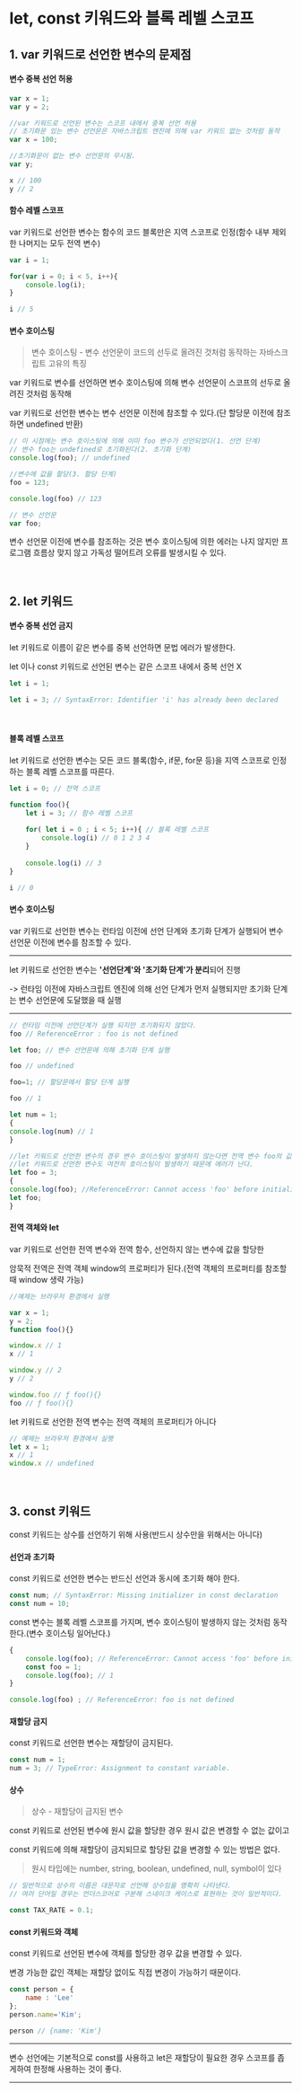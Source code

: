 # let, const 키워드와 블록 레벨 스코프



## 1. var 키워드로 선언한 변수의 문제점



#### 변수 중복 선언 허용

```js
var x = 1;
var y = 2;

//var 키워드로 선언된 변수는 스코프 내에서 중복 선언 허용
// 초기화문 있는 변수 선언문은 자바스크립트 엔진에 의해 var 키워드 없는 것처럼 동작
var x = 100;

//초기화문이 없는 변수 선언문의 무시됨.
var y;

x // 100
y // 2
```



#### 함수 레벨 스코프

var 키워드로 선언한 변수는 함수의 코드 블록만은 지역 스코프로 인정(함수 내부 제외한 나머지는 모두 전역 변수)

```js
var i = 1;

for(var i = 0; i < 5, i++){
    console.log(i);
}

i // 5
```



#### 변수 호이스팅

> 변수 호이스팅 - 변수 선언문이 코드의 선두로 올려진 것처럼 동작하는 자바스크립트 고유의 특징

var 키워드로 변수를 선언하면 변수 호이스팅에 의해 변수 선언문이 스코프의 선두로 올려진 것처럼 동작해 

var 키워드로 선언한 변수는 변수 선언문 이전에 참조할 수 있다.(단 할당문 이전에 참조하면 undefined 반환)

```js
// 이 시점에는 변수 호이스팅에 의해 이미 foo 변수가 선언되었다(1. 선언 단계)
// 변수 foo는 undefined로 초기화된다(2. 초기화 단계)
console.log(foo); // undefined

//변수에 값을 할당(3. 할당 단계)
foo = 123;

console.log(foo) // 123

// 변수 선언문
var foo;
```

변수 선언문 이전에 변수를 참조하는 것은 변수 호이스팅에 의한 에러는 나지 않지만 프로그램 흐름상 맞지 않고 가독성 떨어트려 오류를 발생시킬 수 있다.

<br>



## 2. let 키워드

#### 변수 중복 선언 금지

let 키워드로 이름이 같은 변수를 중복 선언하면 문법 에러가 발생한다.

let 이나 const 키워드로 선언된 변수는 같은 스코프 내에서 중복 선언 X

```js
let i = 1;

let i = 3; // SyntaxError: Identifier 'i' has already been declared
```

​	

#### 블록 레벨 스코프

let 키워드로 선언한 변수는 모든 코드 블록(함수, if문, for문 등)을 지역 스코프로 인정하는 블록 레벨 스코프를 따른다.

```js
let i = 0; // 전역 스코프

function foo(){
    let i = 3; // 함수 레벨 스코프
    
    for( let i = 0 ; i < 5; i++){ // 블록 레벨 스코프
        console.log(i) // 0 1 2 3 4
    }
    
    console.log(i) // 3
}

i // 0
```



#### 변수 호이스팅

var 키워드로 선언한 변수는 런타임 이전에 선언 단계와 초기화 단계가 실행되어 변수 선언문 이전에 변수를 참조할 수 있다.

---

let 키워드로 선언한 변수는 **'선언단계'와 '초기화 단계'가 분리**되어 진행

-> 런타임 이전에 자바스크립트 엔진에 의해 선언 단계가 먼저 실행되지만 초기화 단계는 변수 선언문에 도달했을 때 실행

---

```js
// 런타임 이전에 선언단계가 실행 되지만 초기화되지 않았다.
foo // ReferenceError : foo is not defined

let foo; // 변수 선언문에 의해 초기화 단계 실행

foo // undefined

foo=1; // 할당문에서 할당 단계 실행

foo // 1
```



```js
let num = 1;
{
console.log(num) // 1
}

//let 키워드로 선언한 변수의 경우 변수 호이스팅이 발생하지 않는다면 전역 변수 foo의 값을 참조해야하지만 
//let 키워드로 선언한 변수도 여전히 호이스팅이 발생하기 때문에 에러가 난다.
let foo = 3;
{
console.log(foo); //ReferenceError: Cannot access 'foo' before initialization
let foo;
}
```



#### 전역 객체와 let

var 키워드로 선언한 전역 변수와 전역 함수, 선언하지 않는 변수에 값을 할당한 

암묵적 전역은 전역 객체 window의 프로퍼티가 된다.(전역 객체의 프로퍼티를 참조할 때 window 생략 가능)

```js
//예제는 브라우저 환경에서 실행

var x = 1;
y = 2;
function foo(){}

window.x // 1
x // 1

window.y // 2
y // 2

window.foo // ƒ foo(){}
foo // ƒ foo(){}
```

let 키워드로 선언한 전역 변수는 전역 객체의 프로퍼티가 아니다

```js
// 예제는 브라우저 환경에서 실행
let x = 1;
x // 1
window.x // undefined
```



<br>

## 3. const 키워드

const 키워드는 상수를 선언하기 위해 사용(반드시 상수만을 위해서는 아니다)



#### 선언과 초기화

const 키워드로 선언한 변수는 반드신 선언과 동시에 초기화 해야 한다.

```js
const num; // SyntaxError: Missing initializer in const declaration
const num = 10;
```

const 변수는 블록 레벨 스코프를 가지며,  변수 호이스팅이 발생하지 않는 것처럼 동작한다.(변수 호이스팅 일어난다.)

```js
{
	console.log(foo); // ReferenceError: Cannot access 'foo' before initialization
    const foo = 1;
    console.log(foo); // 1
}

console.log(foo) ; // ReferenceError: foo is not defined
```

#### 재할당 금지

const 키워드로 선언한 변수는 재할당이 금지된다.

```js
const num = 1;
num = 3; // TypeError: Assignment to constant variable.
```

#### 상수

> 상수 - 재할당이 금지된 변수

const 키워드로 선언된 변수에 원시 값을 할당한 경우 원시 값은 변경할 수 없는 값이고 

const 키워드에 의해 재할당이 금지되므로 할당된 값을 변경할 수 있는 방법은 없다.

> 원시 타입에는 number, string, boolean, undefined, null, symbol이 있다

```js
// 일반적으로 상수의 이름은 대문자로 선언해 상수임을 명확히 나타낸다.
// 여러 단어일 경우는 언더스코어로 구분해 스네이크 케이스로 표현하는 것이 일반적이다.

const TAX_RATE = 0.1;
```

#### const 키워드와 객체

const 키워드로 선언된 변수에 객체를 할당한 경우 값을 변경할 수 있다.

변경 가능한 값인 객체는 재할당 없이도 직접 변경이 가능하기 때문이다.

```js
const person = {
    name : 'Lee'
};
person.name='Kim';

person // {name: 'Kim'}
```

---

변수 선언에는 기본적으로 const를 사용하고 let은 재할당이 필요한 경우 스코프를 좁게하여 한정해 사용하는 것이 좋다.

---
